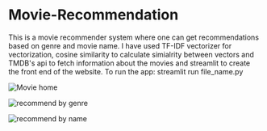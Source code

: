 # Movie-Recommendation

This is a movie recommender system where one can get recommendations based on genre and movie name. I have used TF-IDF vectorizer for vectorization, cosine similarity to calculate simialrity between vectors and TMDB's api to fetch information about the movies and streamlit to create the front end of the website. 
To run the app: streamlit run file_name.py

![Movie home](https://user-images.githubusercontent.com/79584438/194343881-10e295e0-61e2-438c-aa61-d2834aefa4a4.png)

![recommend by genre](https://user-images.githubusercontent.com/79584438/194343932-746c6437-0fe8-4f64-9bb0-54bc0a2e446e.png)

![recommend by name](https://user-images.githubusercontent.com/79584438/194343970-787742c0-93a6-4b2f-a935-201def9d97a7.png)

